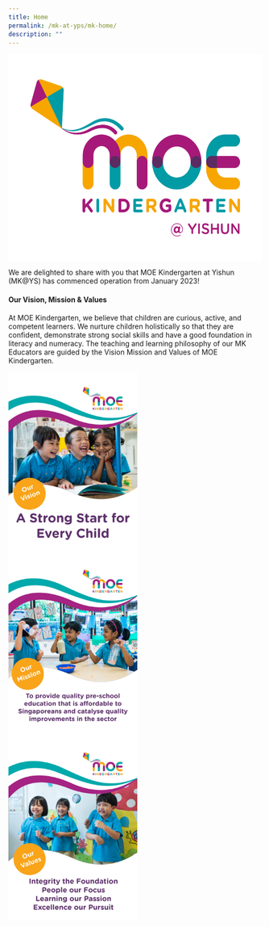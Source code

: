 ```yaml
---
title: Home
permalink: /mk-at-yps/mk-home/
description: ""
---
```

<img src="/images/MK%20YPS/mkys_logo.jpg" style="width:560px;height:411px;" align="center">

We are delighted to share with you that MOE Kindergarten at Yishun (MK@YS) has commenced operation from January 2023!

#### **Our Vision, Mission &amp; Values**
At MOE Kindergarten, we believe that children are curious, active, and competent learners. We nurture children holistically so that they are confident, demonstrate strong social skills and have a good foundation in literacy and numeracy.
The teaching and learning philosophy of our MK Educators are guided by the Vision Mission and Values of MOE Kindergarten.

<img src="/images/MK%20YPS/Vision%20Mission%20Values/mk_vision_2021.jpg" alt="MK Brochure" style="float:left;margin-right:10px;width:256px;height:362px;"><img src="/images/MK%20YPS/Vision%20Mission%20Values/mk_mission_2021.jpg" alt="MK Brochure" style="float:left;margin-right:10px;width:256px;height:362px;"><img src="/images/MK%20YPS/Vision%20Mission%20Values/mk_values_2021.jpg" alt="MK Brochure" style="float:left;margin-right:10px;width:256px;height:362px;">